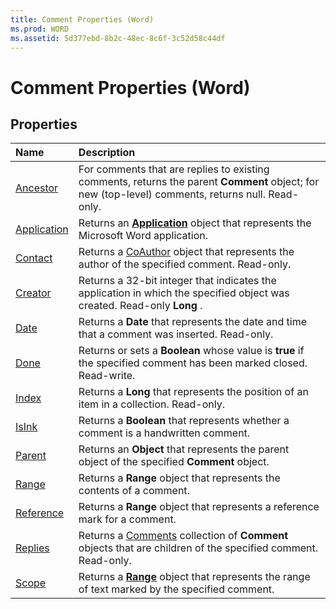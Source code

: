 ```yaml
---
title: Comment Properties (Word)
ms.prod: WORD
ms.assetid: 5d377ebd-8b2c-48ec-8c6f-3c52d58c44df
---
```



# Comment Properties (Word)

## Properties



|**Name**|**Description**|
|:-----|:-----|
|[Ancestor](comment-ancestor-property-word.md)|For comments that are replies to existing comments, returns the parent  **Comment** object; for new (top-level) comments, returns null. Read-only.|
|[Application](comment-application-property-word.md)|Returns an  **[Application](application-object-word.md)** object that represents the Microsoft Word application.|
|[Contact](comment-contact-property-word.md)|Returns a [CoAuthor](coauthor-object-word.md) object that represents the author of the specified comment. Read-only.|
|[Creator](comment-creator-property-word.md)|Returns a 32-bit integer that indicates the application in which the specified object was created. Read-only  **Long** .|
|[Date](comment-date-property-word.md)|Returns a  **Date** that represents the date and time that a comment was inserted. Read-only.|
|[Done](comment-done-property-word.md)|Returns or sets a  **Boolean** whose value is **true** if the specified comment has been marked closed. Read-write.|
|[Index](comment-index-property-word.md)|Returns a  **Long** that represents the position of an item in a collection. Read-only.|
|[IsInk](comment-isink-property-word.md)|Returns a  **Boolean** that represents whether a comment is a handwritten comment.|
|[Parent](comment-parent-property-word.md)|Returns an  **Object** that represents the parent object of the specified **Comment** object.|
|[Range](comment-range-property-word.md)|Returns a  **Range** object that represents the contents of a comment.|
|[Reference](comment-reference-property-word.md)|Returns a  **Range** object that represents a reference mark for a comment.|
|[Replies](comment-replies-property-word.md)|Returns a [Comments](comments-object-word.md) collection of **Comment** objects that are children of the specified comment. Read-only.|
|[Scope](comment-scope-property-word.md)|Returns a  **[Range](range-object-word.md)** object that represents the range of text marked by the specified comment.|

